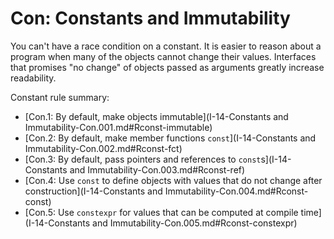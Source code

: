 # <a name="S-const"></a>Con: Constants and Immutability

You can't have a race condition on a constant.
It is easier to reason about a program when many of the objects cannot change their values.
Interfaces that promises "no change" of objects passed as arguments greatly increase readability.

Constant rule summary:

* [Con.1: By default, make objects immutable](I-14-Constants and Immutability-Con.001.md#Rconst-immutable)
* [Con.2: By default, make member functions `const`](I-14-Constants and Immutability-Con.002.md#Rconst-fct)
* [Con.3: By default, pass pointers and references to `const`s](I-14-Constants and Immutability-Con.003.md#Rconst-ref)
* [Con.4: Use `const` to define objects with values that do not change after construction](I-14-Constants and Immutability-Con.004.md#Rconst-const)
* [Con.5: Use `constexpr` for values that can be computed at compile time](I-14-Constants and Immutability-Con.005.md#Rconst-constexpr)

